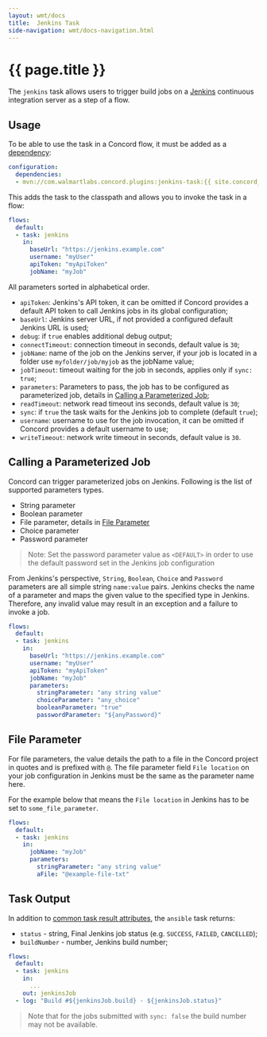 ```yaml
---
layout: wmt/docs
title:  Jenkins Task
side-navigation: wmt/docs-navigation.html
---
```


# {{ page.title }}

The `jenkins` task allows users to trigger build jobs on a
[Jenkins](http://jenkins-ci.org) continuous integration server as a step of a
flow.

<a name="usage"/>

## Usage

To be able to use the task in a Concord flow, it must be added as a
[dependency](../processes-v2/configuration.html#dependencies):

```yaml
configuration:
  dependencies:
  - mvn://com.walmartlabs.concord.plugins:jenkins-task:{{ site.concord_plugins_version }}
```

This adds the task to the classpath and allows you to invoke the task in a flow:

```yaml
flows:
  default:
  - task: jenkins
    in:
      baseUrl: "https://jenkins.example.com"
      username: "myUser"
      apiToken: "myApiToken"
      jobName: "myJob"
```

All parameters sorted in alphabetical order.

- `apiToken`: Jenkins's API token, it can be omitted if Concord provides a
  default API token to call Jenkins jobs in its global configuration;
- `baseUrl`: Jenkins server URL, if not provided a configured default Jenkins
  URL is used;
- `debug`: if `true` enables additional debug output;
- `connectTimeout`: connection timeout in seconds, default value is `30`;
- `jobName`: name of the job on the Jenkins server, if your job is located in a
  folder use `myfolder/job/myjob` as the jobName value;
- `jobTimeout`: timeout waiting for the job in seconds, applies only if
  `sync: true`;
- `parameters`: Parameters to pass, the job has to be configured as
  parameterized job, details in
  [Calling a Parameterized Job](#calling-a-parameterized-job);
- `readTimeout`: network read timeout ins seconds, default value is `30`;
- `sync`: if `true` the task waits for the Jenkins job to complete (default `true`);
- `username`: username to use for the job invocation, it can be omitted if
  Concord provides a default username to use;
- `writeTimeout`: network write timeout in seconds, default value is `30`.

## Calling a Parameterized Job

Concord can trigger parameterized jobs on Jenkins. Following is the list of
supported parameters types.

- String parameter
- Boolean parameter
- File parameter, details in [File Parameter](#file-parameter)
- Choice parameter
- Password parameter

> Note: Set the password parameter value as `<DEFAULT>` in order to use the
> default password set in the Jenkins job configuration

From Jenkins's perspective, `String`, `Boolean`, `Choice` and `Password`
parameters are all simple string `name:value` pairs. Jenkins checks the name of
a parameter and maps the given value to the specified type in Jenkins.
Therefore, any invalid value may result in an exception and a failure to invoke
a job.


```yaml
flows:
  default:
  - task: jenkins
    in:
      baseUrl: "https://jenkins.example.com"
      username: "myUser"
      apiToken: "myApiToken"
      jobName: "myJob"
      parameters:
        stringParameter: "any string value"
        choiceParameter: "any_choice"
        booleanParameter: "true"
        passwordParameter: "${anyPassword}"
```

## File Parameter

For file parameters, the value details the path to a file in the Concord project
in quotes and is prefixed with `@`. The file parameter field `File location` on
your job configuration in Jenkins must be the same as the parameter name here.

For the example below that means the `File location` in Jenkins has to be set to
`some_file_parameter`.

```yaml
flows:
  default:
  - task: jenkins
    in:
      jobName: "myJob"
      parameters:
        stringParameter: "any string value"
        aFile: "@example-file-txt"
```

## Task Output

In addition to
[common task result attributes](../processes-v2/flows.html#task-result-data-structure),
the `ansible` task returns:

- `status` - string, Final Jenkins job status (e.g. `SUCCESS`, `FAILED`, `CANCELLED`);
- `buildNumber` - number, Jenkins build number;

```yaml
flows:
  default:
  - task: jenkins
    in:
      ...
    out: jenkinsJob
  - log: "Build #${jenkinsJob.build} - ${jenkinsJob.status}"
```

> Note that for the jobs submitted with `sync: false` the build number may not
> be available.
